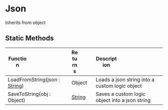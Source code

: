 # Json
Inherits from object
## Static Methods
|<div style="width:33%">Function</div>|<div style="width:33%">Returns</div>|<div style="width:33%">Description</div>|
|---|---|---|
|LoadFromString(json : [String](../static/String.md))|Object|Loads a json string into a custom logic object|
|SaveToString(obj : Object)|[String](../static/String.md)|Saves a custom logic object into a json string|

